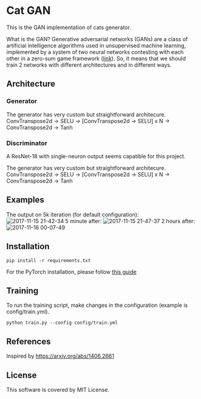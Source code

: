# Cat GAN

This is the GAN implementation of cats generator. 

What is the GAN? Generative adversarial networks (GANs) are a class of artificial intelligence algorithms used in unsupervised machine learning, implemented by a system of two neural networks contesting with each other in a zero-sum game framework ([link](https://en.wikipedia.org/wiki/Generative_adversarial_network)). So, it means that we should train 2 networks with different architectures and in different ways.

## Architecture

### Generator

The generator has very custom but straightforward architecure.
ConvTranspose2d -> SELU -> [ConvTranspose2d -> SELU] x N -> ConvTranspose2d -> Tanh

### Discriminator

A ResNet-18 with single-neuron output seems capatible for this project.

The generator has very custom but straightforward architecure.
ConvTranspose2d -> SELU -> [ConvTranspose2d -> SELU] x N -> ConvTranspose2d -> Tanh

## Examples

The output on 5k iteration (for default configuration):
![2017-11-15 21-42-34](https://user-images.githubusercontent.com/3521007/32853968-22e3659c-ca4e-11e7-9eeb-c04663f33388.png)
5 minute after:
![2017-11-15 21-47-37](https://user-images.githubusercontent.com/3521007/32854134-b179687e-ca4e-11e7-81cd-eaf52ecc71fb.png)
2 hours after:
![2017-11-16 00-07-49](https://user-images.githubusercontent.com/3521007/32860436-a795ea62-ca62-11e7-979f-a65512605dbe.png)

## Installation
```
pip install -r requirements.txt
```
For the PyTorch installation, please follow [this guide](http://pytorch.org)

## Training
To run the training script, make changes in the configuration (example is config/train.yml).

```
python train.py --config config/train.yml
```

## References
Inspired by https://arxiv.org/abs/1406.2661

## License
This software is covered by MIT License.
